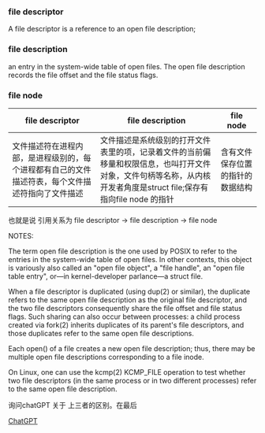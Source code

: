 ### file descriptor

A file descriptor is a reference to an open file description;

### file description

an entry in the system-wide table of open files.  The open file description records the file offset and the file status flags.

### file node

| file descriptor                                  | file description                                                                             | file node        |
| ------------------------------------------------ | -------------------------------------------------------------------------------------------- | ---------------- |
| 文件描述符在进程内部，是进程级别的，每个进程都有自己的文件描述符表，每个文件描述符指向了文件描述 | 文件描述是系统级别的打开文件表里的项，记录着文件的当前偏移量和权限信息，也叫打开文件对象，文件句柄等名称，从内核开发者角度是struct file;保存有指向file node 的指针 | 含有文件保存位置的指针的数据结构 |

也就是说 引用关系为  file descriptor  -> file description -> file node

NOTES:

The  term  open file description is the one used by POSIX to refer to the entries in the system-wide table of open files.  In other contexts, this object is variously also called an "open file object", a "file handle", an "open file table entry", or—in kernel-developer parlance—a struct file.

When a file descriptor is duplicated (using dup(2) or similar), the duplicate refers to the same open file description as the  original  file  descriptor, and the two file descriptors consequently share the file offset and file status flags.  Such sharing can also occur between processes: a child process created via fork(2) inherits duplicates of its parent's file descriptors, and those duplicates refer to the same open file  descriptions.

Each open() of a file creates a new open file description; thus, there may be multiple open file descriptions corresponding to a file inode.

On Linux, one can use the kcmp(2) KCMP_FILE operation to test whether two file descriptors (in the same process or in two different processes) refer to the same open file description.



询问chatGPT 关于 上三者的区别。在最后

[ChatGPT](https://chat.openai.com/share/6b548068-6635-4341-9773-a782507bb4c1)
